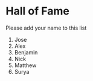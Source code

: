 # Hall of Fame
Please add your name to this list

1. Jose
2. Alex
3. Benjamin
4. Nick
5. Matthew
6. Surya 
